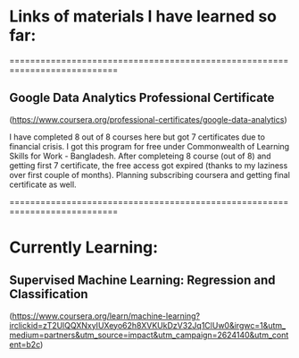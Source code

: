 # Links of materials I have learned so far:

===========================================================================
## Google Data Analytics Professional Certificate
(https://www.coursera.org/professional-certificates/google-data-analytics)

I have completed 8 out of 8 courses here but got 7 certificates due to financial crisis. I got this program for free under Commonwealth of Learning Skills for Work - Bangladesh. After completeing 8 course (out of 8) and getting first 7 certificate, the free access got expired (thanks to my laziness over first couple of months). Planning subscribing coursera and getting final certificate as well.

===========================================================================
# Currently Learning:

## Supervised Machine Learning: Regression and Classification
(https://www.coursera.org/learn/machine-learning?irclickid=zT2UlQQXNxyIUXeyo62h8XVKUkDzV32Jq1ClUw0&irgwc=1&utm_medium=partners&utm_source=impact&utm_campaign=2624140&utm_content=b2c)
